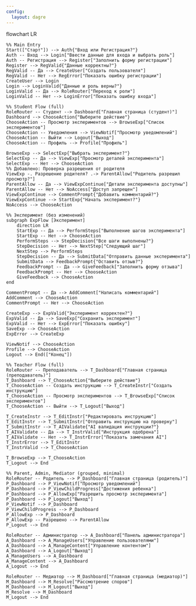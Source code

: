```yaml
---
config:
  layout: dagre
---
```

flowchart LR

    %% Main Entry
    Start(["Старт"]) --> Auth{"Вход или Регистрация?"}
    Auth -- Вход --> Login["Ввести данные для входа и выбрать роль"]
    Auth -- Регистрация --> Register["Заполнить форму регистрации"]
    Register --> RegValid{"Данные корректны?"}
    RegValid -- Да --> CreateUser["Создать пользователя"]
    RegValid -- Нет --> RegError["Показать ошибку регистрации"]
    CreateUser --> Login
    Login --> LoginValid{"Данные и роль верны?"}
    LoginValid -- Да --> RoleRouter["Переход к роли"]
    LoginValid -- Нет --> LoginError["Показать ошибку входа"]

    %% Student Flow (full)
    RoleRouter -- Студент --> Dashboard["Главная страница (студент)"]
    Dashboard --> ChooseAction{"Выберите действие"}
    ChooseAction -- Просмотр экспериментов --> BrowseExp["Список экспериментов"]
    ChooseAction -- Уведомления --> ViewNotif["Просмотр уведомлений"]
    ChooseAction -- Выйти --> Logout["Выход"]
    ChooseAction -- Профиль --> Profile["Профиль"]

    BrowseExp --> SelectExp{"Выбрать эксперимент?"}
    SelectExp -- Да --> ViewExp["Просмотр деталей эксперимента"]
    SelectExp -- Нет --> ChooseAction
    %% Добавлено: Проверка разрешения от родителя
    ViewExp -. Разрешение родителя? .-> ParentAllow["Родитель разрешил просмотр?"]
    ParentAllow -- Да --> ViewExpContinue["Детали эксперимента доступны"]
    ParentAllow -- Нет --> NoAccess["Доступ запрещен"]
    ViewExpContinue --> CommentPrompt{"Добавить комментарий?"}
    ViewExpContinue --> StartExp{"Начать эксперимент?"}
    NoAccess --> ChooseAction

    %% Эксперимент (без изменений)
    subgraph ExpFlow [Эксперимент]
        direction LR
        StartExp -- Да --> PerformSteps["Выполнение шагов эксперимента"]
        StartExp -- Нет --> ChooseAction
        PerformSteps --> StepDecision{"Все шаги выполнены?"}
        StepDecision -- Нет --> NextStep["Следующий шаг"]
        NextStep --> PerformSteps
        StepDecision -- Да --> SubmitData["Отправить данные эксперимента"]
        SubmitData --> FeedbackPrompt{"Оставить отзыв?"}
        FeedbackPrompt -- Да --> GiveFeedback["Заполнить форму отзыва"]
        FeedbackPrompt -- Нет --> ChooseAction
        GiveFeedback --> ChooseAction
    end

    CommentPrompt -- Да --> AddComment["Написать комментарий"]
    AddComment --> ChooseAction
    CommentPrompt -- Нет --> ChooseAction

    CreateExp --> ExpValid{"Эксперимент корректен?"}
    ExpValid -- Да --> SaveExp["Сохранить эксперимент"]
    ExpValid -- Нет --> ExpError["Показать ошибку"]
    SaveExp --> ChooseAction
    ExpError --> CreateExp

    ViewNotif --> ChooseAction
    Profile --> ChooseAction
    Logout --> End(["Конец"])

    %% Teacher Flow (full)
    RoleRouter -- Преподаватель --> T_Dashboard["Главная страница (преподаватель)"]
    T_Dashboard --> T_ChooseAction{"Выберите действие"}
    T_ChooseAction -- Создать инструкцию --> T_CreateInstr["Создать инструкцию"]
    T_ChooseAction -- Просмотр экспериментов --> T_BrowseExp["Список экспериментов"]
    T_ChooseAction -- Выйти --> T_Logout["Выход"]

    T_CreateInstr --> T_EditInstr["Редактировать инструкцию"]
    T_EditInstr --> T_SubmitInstr["Отправить инструкцию на проверку"]
    T_SubmitInstr --> T_AIValidate{"AI валидация инструкции?"}
    T_AIValidate -- Да --> T_InstrValid["Инструкция одобрена"]
    T_AIValidate -- Нет --> T_InstrError["Показать замечания AI"]
    T_InstrError --> T_EditInstr
    T_InstrValid --> T_ChooseAction

    T_BrowseExp --> T_ChooseAction
    T_Logout --> End

    %% Parent, Admin, Mediator (grouped, minimal)
    RoleRouter -- Родитель --> P_Dashboard["Главная страница (родитель)"]
    P_Dashboard --> P_ViewNotif["Просмотр уведомлений"]
    P_Dashboard --> P_ViewChildProgress["Достижения ребенка"]
    P_Dashboard --> P_AllowExp["Разрешить просмотр эксперимента"]
    P_Dashboard --> P_Logout["Выход"]
    P_ViewNotif --> P_Dashboard
    P_ViewChildProgress --> P_Dashboard
    P_AllowExp --> P_Dashboard
    P_AllowExp -- Разрешено --> ParentAllow
    P_Logout --> End

    RoleRouter -- Администратор --> A_Dashboard["Панель администратора"]
    A_Dashboard --> A_ManageUsers["Управление пользователями"]
    A_Dashboard --> A_ManageContent["Управление контентом"]
    A_Dashboard --> A_Logout["Выход"]
    A_ManageUsers --> A_Dashboard
    A_ManageContent --> A_Dashboard
    A_Logout --> End

    RoleRouter -- Медиатор --> M_Dashboard["Главная страница (медиатор)"]
    M_Dashboard --> M_Resolve["Рассмотрение споров"]
    M_Dashboard --> M_Logout["Выход"]
    M_Resolve --> M_Dashboard
    M_Logout --> End
